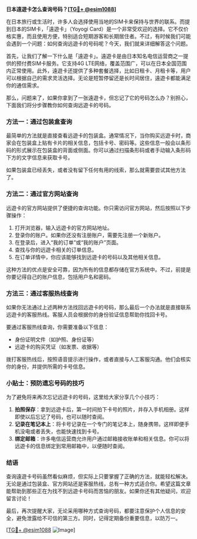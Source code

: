 **日本遠遊卡怎么查询号码？[[TG💪+ @esim1088](https://t.me/s/esim1088)]**

在日本旅行或生活时，许多人会选择使用当地的SIM卡来保持与世界的联系。而提到日本的SIM卡，「遠遊卡」（Yoyogi Card）是一个非常受欢迎的选择。它不仅价格实惠，而且使用方便，特别适合短期游客和长期居住者。不过，有时候我们可能会遇到一个问题：如何查询远遊卡的号码呢？今天，我们就来详细解答这个问题。

首先，让我们了解一下什么是「遠遊卡」。遠遊卡是由日本知名电信运营商之一提供的预付费SIM卡服务。它支持4G LTE网络，覆盖范围广，可以在日本全国范围内正常使用。此外，遠遊卡还提供了多种套餐选择，比如日租卡、月租卡等，用户可以根据自己的需求灵活选择。无论是短暂停留还是长时间居住，遠遊卡都能满足你的通信需求。

那么，问题来了，如果你拿到了一张遠遊卡，但忘记了它的号码怎么办？别担心，下面我们将分步骤教你如何查询远遊卡的号码。

### 方法一：通过包装盒查询

最简单的方法就是直接查看远遊卡的包装盒。通常情况下，当你购买远遊卡时，商家会在包装盒上贴有卡片的相关信息，包括卡号、密码等。这些信息一般会以条形码的形式展示在包装盒的背面或侧面。你可以通过扫描条形码或者手动输入条形码下方的文字信息来获取卡号。

如果包装盒已经丢失，或者没有留下任何有用的线索，那么就需要尝试其他方法了。

### 方法二：通过官方网站查询

远遊卡的官方网站提供了便捷的查询功能。你只需访问官方网站，然后按照以下步骤操作：

1. 打开浏览器，输入远遊卡的官方网站地址。
2. 登录你的账户。如果你还没有注册账户，需要先注册一个新账户。
3. 在登录后，进入“我的订单”或“我的账户”页面。
4. 查找与你的远遊卡相关的订单信息。
5. 在订单详情中，你应该能够找到远遊卡的号码以及其他相关信息。

这种方法的优点是安全可靠，因为所有的信息都存储在官方系统中。不过，前提是你要记得自己的账户信息，包括用户名和密码。

### 方法三：通过客服热线查询

如果你无法通过上述两种方法找回远遊卡的号码，那么最后一个办法就是直接联系远遊卡的客服热线。客服人员会根据你的身份验证信息帮助你找回卡号。

要通过客服热线查询，你需要准备以下信息：
- 身份证明文件（如护照、身份证等）
- 远遊卡的购买凭证（如发票、收据等）

拨打客服热线后，按照语音提示进行操作，或者直接与人工客服沟通。他们会核实你的身份，并提供所需的卡号信息。

### 小贴士：预防遗忘号码的技巧

为了避免将来再次忘记远遊卡的号码，这里给大家分享几个小技巧：
1. **拍照保存**：拿到远遊卡后，第一时间拍下卡号的照片，并存入手机相册。这样即使以后忘记了号码，也可以随时查阅。
2. **记录在笔记本上**：将卡号记录在一个专门的笔记本上，随身携带。这样即便手机没电或者丢失，也能快速找到卡号。
3. **绑定邮箱**：许多电信运营商允许用户通过邮箱接收账单和相关信息。你可以将远遊卡的信息绑定到常用邮箱中，以便随时查阅。

### 结语

查询遠遊卡号码虽然看似麻烦，但实际上只要掌握了正确的方法，就能轻松解决。无论是通过包装盒、官方网站还是客服热线，总有一种方式适合你。希望这篇文章能帮助到那些正在为找不到远遊卡号码而苦恼的朋友。如果你还有其他疑问，欢迎留言讨论！

最后，再次提醒大家，无论采用哪种方式查询号码，都要注意保护个人信息的安全，避免泄露给不可信的第三方。同时，记得定期备份重要信息，以防万一。

[[TG💪+ @esim1088](https://t.me/s/esim1088) ![Image](https://i.postimg.cc/4NQfJmqS/Snipaste-2025-05-13-00-14-12.png)]